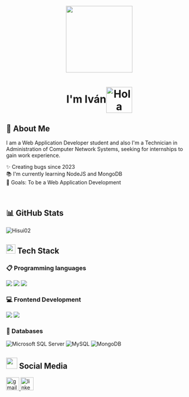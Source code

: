 <br clear="both">

<div align="center">
  <img height="180" src="https://c.tenor.com/WuOwfnsLcfYAAAAC/star-wars-obi-wan-kenobi.gif"  />
</div>

###

  <h1 align="center"><b>I'm Iván</b><img alt="Hola" height="70px" width="70px" align="center" src="https://c.tenor.com/fYg91qBpDdgAAAAi/bongo-cat-transparent.gif"></img></h1>

## 💫 About Me
I am a Web Application Developer student and also I'm a Technician in Administration of Computer Network Systems, seeking for internships to gain work experience.
<p align="left">✨ Creating bugs since 2023<br>📚 I'm currently learning NodeJS and MongoDB<br>🎯 Goals: To be a Web Application Development</p>
<br>

## 📊 GitHub Stats
<img align="center" src="https://github-readme-stats.vercel.app/api/top-langs?username=Hisui02&show_icons=true&theme=dark&locale=en&layout=compact" alt="Hisui02" />

<br>

## <img  src="https://media2.giphy.com/media/QssGEmpkyEOhBCb7e1/giphy.gif?cid=ecf05e47a0n3gi1bfqntqmob8g9aid1oyj2wr3ds3mg700bl&rid=giphy.gif" width ="25"><b> Tech Stack</b>

### 📋 Programming languages
<span>
  <img src="https://img.shields.io/badge/javascript-%23323330.svg?logo=javascript&logoColor=%23F7DF1E">
  <img src="https://img.shields.io/badge/java-%23ED8B00.svg?logo=openjdk&logoColor=white">
  <img src="https://img.shields.io/badge/php-%23777BB4.svg?logo=php&logoColor=white">
</span>

### 💻 Frontend Development
<span>
  <img src="https://img.shields.io/badge/html5-%23E34F26.svg?logo=html5&logoColor=white">
  <img src="https://img.shields.io/badge/css3-%231572B6.svg?logo=css3&logoColor=white">
</span>

### 💾 Databases
<span>
  <img alt="Microsoft SQL Server" src="https://img.shields.io/badge/Microsoft%20SQL%20Server-CC2927?logo=microsoft%20sql%20server&logoColor=white"/>
  <img alt="MySQL" src="https://img.shields.io/badge/MySQL-%2300f.svg?logo=mysql&logoColor=white">
  <img alt="MongoDB" src="https://img.shields.io/badge/MongoDB-%234ea94b.svg?logo=mongodb&logoColor=white">
</span>
<br>


## <img  src="https://i.gifer.com/origin/f1/f1d7826abe631807fbe52ee52b5507fa.gif" width ="30"><b> Social Media</b>
<div align="left">
  <a href="ivan.rios1712@gmail.com" target="_blank">
    <img src="https://img.shields.io/static/v1?message=Gmail&logo=gmail&label=&color=D14836&logoColor=white&labelColor=&style=for-the-badge" height="35" alt="gmail logo"  />
  </a>
  <a href="https://www.linkedin.com/in/ivan-rios-raya-a73515276" target="_blank">
    <img src="https://img.shields.io/static/v1?message=LinkedIn&logo=linkedin&label=&color=0077B5&logoColor=white&labelColor=&style=for-the-badge" height="35" alt="linkedin logo"  />
  </a>
</div>

